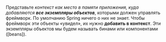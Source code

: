 Представьте *контекст как место в памяти приложения, куда добавляются **все экземпляры объектов***, которыми должен управлять фреймворк. По умолчанию Spring ничего о них не знает. Чтобы фреймворк эти объекты «увидел», их нужно **добавить в контекст**.
Эти экземпляры объектов мы будем называть бинами или компонентами ([beans]).

